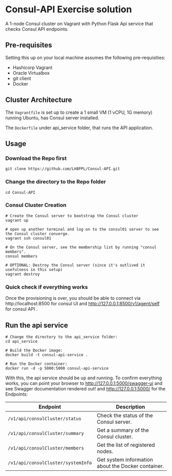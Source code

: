 # Consul-API Exercise solution
A 1-node Consul cluster on Vagrant with Python Flask Api service that checks Consul API endpoints.
## Pre-requisites
Setting this up on your local machine assumes the following pre-requisities:

- Hashicorp Vagrant
- Oracle Virtualbox
- git client
- Docker

## Cluster Architecture
The `Vagrantfile` is set up to create a 1 small VM (1 vCPU, 1G memory) running Ubuntu, has Consul server installed.

The `Dockerfile` under api_service folder, that runs the API application.

## Usage
### Download the Repo first

	git clone https://github.com/LH8PPL/Consul-API.git

### Change the directory to the Repo folder

	cd Consul-API

### Consul Cluster Creation
```
# Create the Consul server to bootstrap the Consul cluster
vagrant up 

# open up another terminal and log on to the consul01 server to see the Consul cluster converge.
vagrant ssh consul01

# On the Consul server, see the membership list by running "consul members".
consul members

# OPTIONAL: Destroy the Consul server (since it's outlived it usefulness in this setup)
vagrant destroy
```
### Quick check if everything works

Once the provisioning is over, you should be able to connect via http://localhost:8500 for consul UI and http://127.0.0.1:8500/v1/agent/self for consul API .

## Run the api service
    # Change the directory to the api_service folder:
    cd api_service

    # Build the Docker image:
    docker build -t consul-api-service .

    # Run the Docker container:
    docker run -d -p 5000:5000 consul-api-service

With this, the api service should be up and running. To confirm everything works, you can point your browser to http://127.0.0.1:5000/swagger-ui and see Swagger documentation rendered out! and http://127.0.0.1:5000/ for the Endpoints:

| Endpoint | Description |
|----------|-------------|
| `/v1/api/consulCluster/status` | Check the status of the Consul server. |
| `/v1/api/consulCluster/summary` | Get a summary of the Consul cluster. |
| `/v1/api/consulCluster/members` | Get the list of registered nodes. |
| `/v1/api/consulCluster/systemInfo` | Get system information about the Docker container. |
